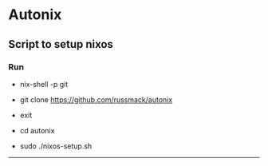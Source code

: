 # Autonix

## Script to setup nixos

### Run

- nix-shell -p git

- git clone https://github.com/russmack/autonix

- exit

- cd autonix

- sudo ./nixos-setup.sh

----

